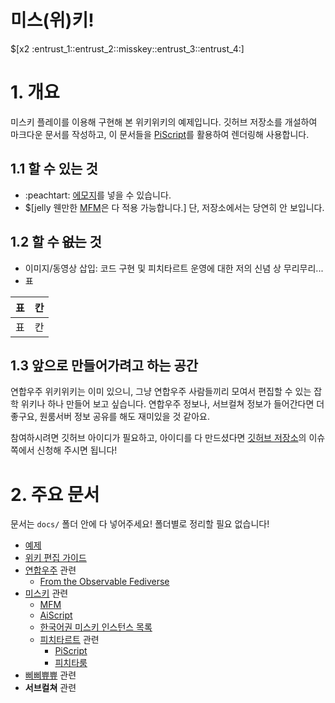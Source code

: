 # 미스(위)키!

$[x2 :entrust_1::entrust_2::misskey::entrust_3::entrust_4:]

# 1. 개요

미스키 플레이를 이용해 구현해 본 위키위키의 예제입니다. 깃허브 저장소를 개설하여 마크다운 문서를 작성하고, 이 문서들을 [PiScript](PiScript.md)를 활용하여 렌더링해 사용합니다. 

## 1.1 할 수 있는 것

* :peachtart: [에모지](에모지.md)를 넣을 수 있습니다.
* $[jelly 웬만한 [MFM](MFM.md)은 다 적용 가능합니다.] 단, 저장소에서는 당연히 안 보입니다.

## 1.2 할 수 ~~없는~~ 것

* 이미지/동영상 삽입: 코드 구현 및 피치타르트 운영에 대한 저의 신념 상 무리무리...
* 표

| 표 | 칸 |
|---|---|
| 표 | 칸 |

## 1.3 앞으로 만들어가려고 하는 공간

연합우주 위키위키는 이미 있으니, 그냥 연합우주 사람들끼리 모여서 편집할 수 있는 잡학 위키나 하나 만들어 보고 싶습니다. 연합우주 정보나, 서브컬쳐 정보가 들어간다면 더 좋구요, 원룸서버 정보 공유를 해도 재미있을 것 같아요.

참여하시려면 깃허브 아이디가 필요하고, 아이디를 다 만드셨다면 [깃허브 저장소](https://github.com/jyhyun1008/misswikey/edit/main/README.md)의 이슈 쪽에서 신청해 주시면 됩니다!

# 2. 주요 문서

문서는 `docs/` 폴더 안에 다 넣어주세요! 폴더별로 정리할 필요 없습니다!

* [예제](예제.md)
* [위키 편집 가이드](위키_편집_가이드.md)
* [연합우주](연합우주.md) 관련
  * [From the Observable Fediverse](from_the_observable_fediverse.md)
* [미스키](미스키.md) 관련
  * [MFM](MFM.md)
  * [AiScript](AiScript.md)
  * [한국어권 미스키 인스턴스 목록](한국어권_미스키_인스턴스_목록.md)
  * [피치타르트](피치타르트.md) 관련
    * [PiScript](PiScript.md)
    * [피치타룸](피치타룸.md)
* [삐삐쀼쀼](개발자.md) 관련
* **서브컬쳐** 관련
